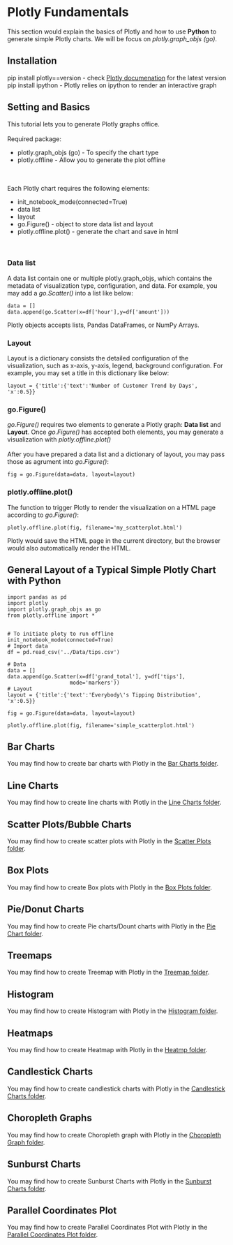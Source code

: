 # Plotly Fundamentals
This section would explain the basics of Plotly and how to use <b>Python</b> to generate simple Plotly charts. We will be focus on <i>plotly.graph_objs (go)</i>.

## Installation
pip install plotly==version - check <a href="https://plotly.com/python/getting-started/">Plotly documenation</a> for the latest version
<br>
pip install ipython - Plotly relies on ipython to render an interactive graph
<br>

## Setting and Basics
This tutorial lets you to generate Plotly graphs office.
<br><br>
Required package:
<ul>
	<li>plotly.graph_objs (go) - To specify the chart type</li>
	<li>plotly.offline - Allow you to generate the plot offline</li>
</ul>

<br><br>
Each Plotly chart requires the following elements:
<ul>
	<li>init_notebook_mode(connected=True)</li>
	<li>data list</li>
	<li>layout</li>
	<li>go.Figure() - object to store data list and layout</li>
	<li>plotly.offline.plot() - generate the chart and save in html</li>
</ul>
<br>



### Data list
A data list contain one or multiple plotly.graph_objs, which contains the metadata of visualization type, configuration, and data. For example, you may add a <i>go.Scatter()</i> into a list like below:

```
data = []
data.append(go.Scatter(x=df['hour'],y=df['amount']))
```

Plotly objects accepts lists, Pandas DataFrames, or NumPy Arrays.

### Layout
Layout is a dictionary consists the detailed configuration of the visualization, such as x-axis, y-axis, legend, background configuration. For example, you may set a title in this dictionary like below:

```
layout = {'title':{'text':'Number of Customer Trend by Days', 'x':0.5}}
``` 

### go.Figure()
<i>go.Figure()</i> requires two elements to generate a Plotly graph: <b>Data list</b> and <b>Layout</b>. Once <i>go.Figure()</i> has accepted both elements, you may generate a visualization with <i>plotly.offline.plot()</i>
<br><br>
After you have prepared a data list and a dictionary of layout, you may pass those as agrument into <i>go.Figure()</i>:

```
fig = go.Figure(data=data, layout=layout)
```



### plotly.offline.plot()
The function to trigger Plotly to render the visualization on a HTML page according to <i>go.Figure()</i>:

```
plotly.offline.plot(fig, filename='my_scatterplot.html')
```

Plotly would save the HTML page in the current directory, but the browser would also automatically render the HTML.

## General Layout of a Typical Simple Plotly Chart with Python

```
import pandas as pd
import plotly
import plotly.graph_objs as go
from plotly.offline import *


# To initiate ploty to run offline
init_notebook_mode(connected=True)
# Import data
df = pd.read_csv('../Data/tips.csv')

# Data
data = []
data.append(go.Scatter(x=df['grand_total'], y=df['tips'],
					mode='markers'))
# Layout
layout = {'title':{'text':'Everybody\'s Tipping Distribution', 'x':0.5}}

fig = go.Figure(data=data, layout=layout)

plotly.offline.plot(fig, filename='simple_scatterplot.html')
```

## Bar Charts
You may find how to create bar charts with Plotly in the <a href="https://github.com/jacquessham/DashExamples/tree/master/PlotlyExample/BarChart">Bar Charts folder</a>.

## Line Charts
You may find how to create line charts with Plotly in the <a href="https://github.com/jacquessham/DashExamples/tree/master/PlotlyExample/LineChart">Line Charts folder</a>.

## Scatter Plots/Bubble Charts
You may find how to create scatter plots with Plotly in the <a href="https://github.com/jacquessham/DashExamples/tree/master/PlotlyExample/ScatterPlot"> Scatter Plots folder</a>.

## Box Plots
You may find how to create Box plots with Plotly in the <a href="https://github.com/jacquessham/DashExamples/tree/master/PlotlyExample/BoxPlot">Box Plots folder</a>.

## Pie/Donut Charts
You may find how to create Pie charts/Dount charts with Plotly in the <a href="https://github.com/jacquessham/DashExamples/tree/master/PlotlyExample/PieChart">Pie Chart folder</a>.

## Treemaps
You may find how to create Treemap with Plotly in the <a href="https://github.com/jacquessham/DashExamples/tree/master/PlotlyExample/Treemap">Treemap folder</a>.

## Histogram
You may find how to create Histogram with Plotly in the <a href="https://github.com/jacquessham/DashExamples/tree/master/PlotlyExample/Histogram">Histogram folder</a>.

## Heatmaps
You may find how to create Heatmap with Plotly in the <a href="https://github.com/jacquessham/DashExamples/tree/master/PlotlyExample/Heatmap">Heatmp folder</a>.

## Candlestick Charts
You may find how to create candlestick charts with Plotly in the <a href="https://github.com/jacquessham/DashExamples/tree/master/PlotlyExample/CandlestickChart">Candlestick Charts folder</a>.

## Choropleth Graphs
You may find how to create Choropleth graph with Plotly in the <a href="https://github.com/jacquessham/DashExamples/tree/master/PlotlyExample/ChoroplethGraph">Choropleth Graph folder</a>.

## Sunburst Charts
You may find how to create Sunburst Charts with Plotly in the <a href="https://github.com/jacquessham/DashExamples/tree/master/PlotlyExample/SunburstChart">Sunburst Charts folder</a>.

## Parallel Coordinates Plot
You may find how to create Parallel Coordinates Plot with Plotly in the <a href="https://github.com/jacquessham/DashExamples/tree/master/PlotlyExample/ParallelCategories">Parallel Coordinates Plot folder</a>.
